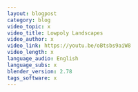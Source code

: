 ```yaml
---
layout: blogpost
category: blog
video_topic: x
video_title: Lowpoly Landscapes
video_author: x
video_link: https://youtu.be/oBtsbs9aiW8
video_length: x
language_audio: English
language_subs: x
blender_version: 2.78
tags_software: x
---
```

